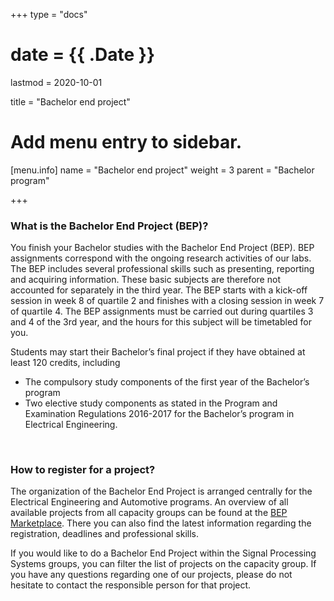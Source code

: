 +++
type = "docs"

# date = {{ .Date }}
lastmod = 2020-10-01

title = "Bachelor end project"

# Add menu entry to sidebar.
[menu.info]
  name = "Bachelor end project"
  weight = 3
  parent = "Bachelor program"

+++

### What is the Bachelor End Project (BEP)?
You finish your Bachelor studies with the Bachelor End Project (BEP). BEP assignments correspond with the ongoing research activities of our labs. The BEP includes several professional skills such as presenting, reporting and acquiring information. These basic subjects are therefore not accounted for separately in the third year. The BEP starts with a kick-off session in week 8 of quartile 2 and finishes with a closing session in week 7 of quartile 4. The BEP assignments must be carried out during quartiles 3 and 4 of the 3rd year,  and the hours for this subject will be timetabled for you.

Students may start their Bachelor’s final project if they have obtained at least 120 credits, including
- The compulsory study components of the first year of the Bachelor’s program
- Two elective study components as stated in the Program and Examination Regulations 2016-2017 for the Bachelor’s program in Electrical Engineering.

<br>

### How to register for a project?
The organization of the Bachelor End Project is arranged centrally for the Electrical Engineering and Automotive programs.
An overview of all available projects from all capacity groups can be found at the <a href="https://bep.ele.tue.nl/" target="_blank">BEP Marketplace</a>.
There you can also find the latest information regarding the registration, deadlines and professional skills.

If you would like to do a Bachelor End Project within the Signal Processing Systems groups, you can filter the list of projects on the capacity group. If you have any questions regarding one of our projects, please do not hesitate to contact the responsible person for that project.
